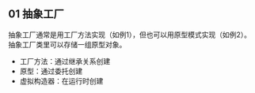 ## 01 抽象工厂
抽象工厂通常是用工厂方法实现（如例1），但也可以用原型模式实现（如例2）。
抽象工厂类里可以存储一组原型对象。

- 工厂方法：通过继承关系创建
- 原型：通过委托创建
- 虚拟构造器：在运行时创建